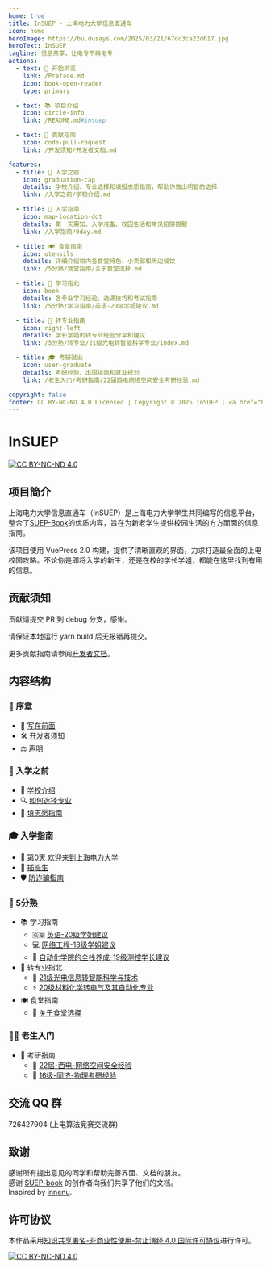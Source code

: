 ```yaml
---
home: true
title: InSUEP - 上海电力大学信息直通车
icon: home
heroImage: https://bu.dusays.com/2025/03/21/67dc3ca22d617.jpg
heroText: InSUEP
tagline: 信息共享，让电专不再电专
actions:
  - text: 🚀 开始浏览
    link: /Preface.md
    icon: book-open-reader
    type: primary

  - text: 📚 项目介绍
    icon: circle-info
    link: /README.md#insuep

  - text: 🤝 贡献指南
    icon: code-pull-request
    link: /开发须知/开发者文档.md

features:
  - title: 🏫 入学之前
    icon: graduation-cap
    details: 学校介绍、专业选择和填报志愿指南，帮助你做出明智的选择
    link: /入学之前/学校介绍.md

  - title: 🧭 入学指南
    icon: map-location-dot
    details: 第一天需知、入学准备、校园生活和常见陷阱提醒
    link: /入学指南/0day.md

  - title: 🍽️ 食堂指南
    icon: utensils
    details: 详细介绍校内各食堂特色、小卖部和周边餐饮
    link: /5分熟/食堂指南/关于食堂选择.md

  - title: 📖 学习指北
    icon: book
    details: 各专业学习经验、选课技巧和考试指南
    link: /5分熟/学习指南/英语-20级学姐建议.md

  - title: 🔄 转专业指南
    icon: right-left
    details: 学长学姐的转专业经验分享和建议
    link: /5分熟/转专业/21级光电转智能科学专业/index.md

  - title: 🎓 考研就业
    icon: user-graduate
    details: 考研经验、出国指南和就业规划
    link: /老生入门/考研指南/22届西电网络空间安全考研经验.md

copyright: false
footer: CC BY-NC-ND 4.0 Licensed | Copyright © 2025 inSUEP | <a href="https://beian.miit.gov.cn/" target="_blank" rel="noopener noreferrer">沪ICP备2025118581号-1</a>
---
```


# InSUEP

[![CC BY-NC-ND 4.0][cc-by-nc-nd-shield]][cc-by-nc-nd]

## 项目简介

上海电力大学信息直通车（InSUEP）是上海电力大学学生共同编写的信息平台，整合了[SUEP-Book](https://github.com/SUEP-Plus/SUEP-Book)的优质内容，旨在为新老学生提供校园生活的方方面面的信息指南。

该项目使用 VuePress 2.0 构建，提供了清晰直观的界面，力求打造最全面的上电校园攻略。不论你是即将入学的新生，还是在校的学长学姐，都能在这里找到有用的信息。

## 贡献须知

贡献请提交 PR 到 debug 分支，感谢。

请保证本地运行 yarn build 后无报错再提交。

更多贡献指南请参阅[开发者文档](/开发须知/开发者文档.md)。

## 内容结构

### 🌟 序章
* 📜 [写在前面](/Preface.md)
* 🛠️ [开发者须知](/开发须知/开发者文档.md)
* ⚖️ [声明](/开发须知/声明.md)

### 🏫 入学之前
* 🏢 [学校介绍](/入学之前/学校介绍.md)
* 🔍 [如何选择专业](/入学之前/如何选择专业.md)
* 📝 [填志愿指南](/入学之前/填志愿指南.md)

### 🎓 入学指南
* 🌱 [第0天 欢迎来到上海电力大学](/入学指南/0day.md)
* 🚪 [插班生](/入学指南/插班生.md)
* 🛡️ [防诈骗指南](/入学指南/防诈骗指南.md)

### 🍳 5分熟
* 📚 学习指南
  * 🇬🇧 [英语-20级学姐建议](/5分熟/学习指南/英语-20级学姐建议.md)
  * 💻 [网络工程-18级学姐建议](/5分熟/学习指南/网络工程-18级学姐建议.md)
  * 🤖 [自动化学院的全栈养成-19级测控学长建议](/5分熟/学习指南/自动化学院的全栈养成-19级测控学长建议.md)
* 🔄 转专业指北
  * 📡 [21级光电信息转智能科学与技术](/5分熟/转专业/21级光电转智能科学专业/index.md)
  * ⚡ [20级材料化学转电气及其自动化专业](/5分熟/转专业/20级材料化学转电气及其自动化专业.md)
* 🍽️ 食堂指南
  * 🍜 [关于食堂选择](/5分熟/食堂指南/关于食堂选择.md)

### 👨‍🎓 老生入门
* 📖 考研指南
  * 🔐 [22届-西电-网络空间安全经验](/老生入门/考研指南/22届西电网络空间安全考研经验.md)
  * 🔭 [16级-同济-物理考研经验](/老生入门/考研指南/16级同济物理考研经验.md)

## 交流 QQ 群

726427904 (上电算法竞赛交流群)

## 致谢

感谢所有提出意见的同学和帮助完善界面、文档的朋友。  
感谢 [SUEP-book](https://github.com/SUEP-Plus/SUEP-Book) 的创作者向我们共享了他们的文档。  
Inspired by [innenu](https://innenu.com/).

## 许可协议

本作品采用[知识共享署名-非商业性使用-禁止演绎 4.0 国际许可协议][cc-by-nc-nd]进行许可。

[![CC BY-NC-ND 4.0][cc-by-nc-nd-image]][cc-by-nc-nd]

[cc-by-nc-nd]: http://creativecommons.org/licenses/by-nc-nd/4.0/
[cc-by-nc-nd-image]: https://licensebuttons.net/l/by-nc-nd/4.0/88x31.png
[cc-by-nc-nd-shield]: https://img.shields.io/badge/License-CC%20BY--NC--ND%204.0-lightgrey.svg
